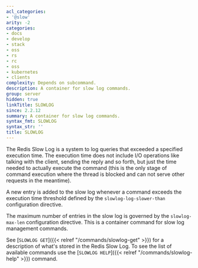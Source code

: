 ```yaml
---
acl_categories:
- '@slow'
arity: -2
categories:
- docs
- develop
- stack
- oss
- rs
- rc
- oss
- kubernetes
- clients
complexity: Depends on subcommand.
description: A container for slow log commands.
group: server
hidden: true
linkTitle: SLOWLOG
since: 2.2.12
summary: A container for slow log commands.
syntax_fmt: SLOWLOG
syntax_str: ''
title: SLOWLOG
---
```

The Redis Slow Log is a system to log queries that exceeded a specified execution time.
The execution time does not include I/O operations like talking with the client, sending the reply and so forth, but just the time needed to actually execute the command (this is the only stage of command execution where the thread is blocked and can not serve other requests in the meantime).

A new entry is added to the slow log whenever a command exceeds the execution time threshold defined by the `slowlog-log-slower-than` configuration directive.

The maximum number of entries in the slow log is governed by the `slowlog-max-len` configuration directive.
This is a container command for slow log management commands.

See [`SLOWLOG GET`]({{< relref "/commands/slowlog-get" >}}) for a description of what's stored in the Redis Slow Log. To see the list of available commands use the [`SLOWLOG HELP`]({{< relref "/commands/slowlog-help" >}}) command.

